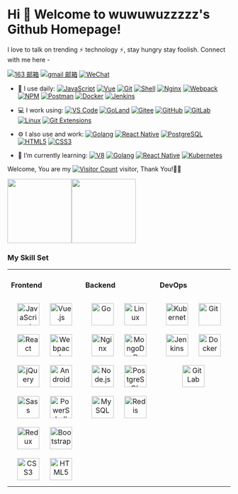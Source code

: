 # Hi 🎉 Welcome to wuwuwuzzzzz's Github Homepage!
<link rel="stylesheet" type="text/css" href="./beautiful.css">

I love to talk on trending ⚡ technology ⚡, stay hungry stay foolish. Connect with me here -

[![163 邮箱](https://img.shields.io/badge/-163%20Mail-FC1F1F?style=plastic&link=mailto:find_onepiece@163.com)](mailto:find_onepiece@163.com)
[![gmail 邮箱](https://img.shields.io/badge/Gmail-D14836?logo=gmail&logoColor=white)](mailto:juntaoxiaocc@gmail.com)
[![WeChat](https://img.shields.io/badge/WeChat-07C160?logo=wechat&logoColor=white)](https://raw.githubusercontent.com/all-smile/nav/v1.0.6/static/images/qrcode_wechat02.jpg)

- 🚀 I use daily:
  [![JavaScript](https://img.shields.io/badge/JavaScript-000000?logo=JavaScript&logoColor=FFCA28)](https://blog.i-xiao.space/)
  [![Vue](https://img.shields.io/badge/Vue.js-35495E?logo=vue.js&logoColor=4FC08D)](https://blog.i-xiao.space/)
  [![Git](https://img.shields.io/badge/-Git-000000?logo=git&logoColor=FF7043)](https://blog.i-xiao.space/)
  [![Shell](https://img.shields.io/badge/-Shell-4EC422?logo=Shell&logoColor=FF7043)](https://blog.i-xiao.space/)
  [![Nginx](https://img.shields.io/badge/-Nginx-F6C915?logo=nginx&logoColor=029137)](https://blog.i-xiao.space/)
  [![Webpack](https://img.shields.io/badge/-webpack-2B3A42?logo=webpack&logoColor=75AFCC)](https://blog.i-xiao.space/)
  [![NPM](https://img.shields.io/badge/-NPM-2875E3?logo=npm&logoColor=029137)](https://blog.i-xiao.space/)
  [![Postman](https://img.shields.io/badge/-Postman-7A1FA2?logo=postman&logoColor=FC8019)](https://blog.i-xiao.space/)
  [![Docker](https://img.shields.io/badge/docker-20232A?logo=docker&logoColor=61DAFB)](https://blog.i-xiao.space/)
  [![Jenkins](https://img.shields.io/badge/-Jenkins-F6C915?logo=jenkins&logoColor=F16061)](https://blog.i-xiao.space/)

- 💻 I work using:
  [![VS Code](https://img.shields.io/badge/-VS%20Code-007ACC?style=plastic&logo=visual-studio-code)](https://blog.i-xiao.space/)
  [![GoLand](https://img.shields.io/badge/-GoLand-000?logo=goland&logoColor=00ACC1)](https://blog.i-xiao.space/)
  [![Gitee](https://img.shields.io/badge/-Gitee-A80025?logo=gitee&logoColor=F16061)](https://blog.i-xiao.space/)
  [![GitHub](https://img.shields.io/badge/-GitHub-181717?style=plastic&logo=github)](https://blog.i-xiao.space/)
  [![GitLab](https://img.shields.io/badge/-GitLab-FCA121?style=plastic&logo=gitlab)](https://blog.i-xiao.space/)
  [![Linux](https://img.shields.io/badge/-Linux-F16061?logo=linux&logoColor=000)](https://blog.i-xiao.space/)
  [![Git Extensions](https://img.shields.io/badge/-Git%20Extensions-green?logo=git%20extensions&logoColor=DE3929)](https://blog.i-xiao.space/)

- ⚙️ I also use and work:
  [![Golang](https://img.shields.io/badge/-Golang-02569B?logo=go&logoColor=00ACC1)](https://blog.i-xiao.space/)
  [![React Native](https://img.shields.io/badge/React_Native-20232A?logo=react&logoColor=61DAFB)](https://blog.i-xiao.space/)
  [![PostgreSQL](https://img.shields.io/badge/-PostgreSQL-336791?style=plastic&logo=postgresql)](https://blog.i-xiao.space/)
  [![HTML5](https://img.shields.io/badge/-HTML5-E34F26?style=plastic&logo=html5&logoColor=white)](https://blog.i-xiao.space/)
  [![CSS3](https://img.shields.io/badge/-CSS3-1572B6?style=plastic&logo=css3)](https://blog.i-xiao.space/)

- 🌱 I’m currently learning:
  [![V8](https://img.shields.io/badge/-V8-3DDC84?logo=v8&logoColor=4788F4)](https://blog.i-xiao.space/)
  [![Golang](https://img.shields.io/badge/-Golang-02569B?logo=go&logoColor=00ACC1)](https://blog.i-xiao.space/)
  [![React Native](https://img.shields.io/badge/React_Native-20232A?logo=react&logoColor=61DAFB)](https://blog.i-xiao.space/)
  [![Kubernetes](https://img.shields.io/badge/-Kubernetes-F5F5F5?logo=Kubernetes&logoColor=316CE6)](https://blog.i-xiao.space/)


Welcome, You are my [![Visitor Count](https://profile-counter.glitch.me/all-smile/count.svg)](https://blog.i-xiao.space/) visitor, Thank You!🎉🎉

<!-- [![Top Langs](https://github-readme-stats.vercel.app/api/top-langs/?username=all-smile&theme=flag-india)](https://github.com/all-smile/github-readme-stats) -->

[<span><img src="https://github-readme-stats.vercel.app/api/top-langs/?username=all-smile&layout=compact" height=145/></span><span><img src="https://github-readme-stats.vercel.app/api?username=all-smile&count_private=true&show_icons=true" height=145/></span>](https://home.i-xiao.space/blog/)

<!--
<table border="0">
<tr>
<td valign="top">
<img src="https://github-readme-stats.vercel.app/api/top-langs/?username=all-smile&layout=compact" alt="Top Langs" height="160" />
</td>
<td valign="top">
<img src="https://github-readme-stats.vercel.app/api?username=all-smile&show_icons=true" alt="all-smile's GitHub stats" height="160" />
</td>
</tr>
</table>
-->

<!--
![Top Langs](https://github-readme-stats.vercel.app/api/top-langs/?username=all-smile&layout=compact)
![all-smile's GitHub stats](https://github-readme-stats.vercel.app/api?username=all-smile&show_icons=true)
-->

### My Skill Set
<table><tr><td valign="top" width="33%">



#### Frontend
<div align="center">
<img style="margin: 10px" src="https://profilinator.rishav.dev/skills-assets/javascript-original.svg" alt="JavaScript" height="50" />
<img style="margin: 10px" src="https://profilinator.rishav.dev/skills-assets/vuejs-original-wordmark.svg" alt="Vue.js" height="50" />
<img style="margin: 10px" src="https://profilinator.rishav.dev/skills-assets/react-original-wordmark.svg" alt="React" height="50" />
<img style="margin: 10px" src="https://profilinator.rishav.dev/skills-assets/webpack-original.svg" alt="Webpack" height="50" />
<img style="margin: 10px" src="https://profilinator.rishav.dev/skills-assets/jquery.png" alt="jQuery" height="50" />
<img style="margin: 10px" src="https://profilinator.rishav.dev/skills-assets/android-original-wordmark.svg" alt="Android" height="50" />
<img style="margin: 10px" src="https://profilinator.rishav.dev/skills-assets/sass-original.svg" alt="Sass" height="50" />
<img style="margin: 10px" src="https://profilinator.rishav.dev/skills-assets/powershell.png" alt="PowerShell" height="50" />
<img style="margin: 10px" src="https://profilinator.rishav.dev/skills-assets/redux-original.svg" alt="Redux" height="50" />
<img style="margin: 10px" src="https://profilinator.rishav.dev/skills-assets/bootstrap-plain.svg" alt="Bootstrap" height="50" />
<img style="margin: 10px" src="https://profilinator.rishav.dev/skills-assets/css3-original-wordmark.svg" alt="CSS3" height="50" />
<img style="margin: 10px" src="https://profilinator.rishav.dev/skills-assets/html5-original-wordmark.svg" alt="HTML5" height="50" />
</div>

</td>
<td valign="top" width="33%">

#### Backend
<div align="center">
<img style="margin: 10px" src="https://profilinator.rishav.dev/skills-assets/go-original.svg" alt="Go" height="50" />
<img style="margin: 10px" src="https://profilinator.rishav.dev/skills-assets/linux-original.svg" alt="Linux" height="50" />
<img style="margin: 10px" src="https://profilinator.rishav.dev/skills-assets/nginx-original.svg" alt="Nginx" height="50" />
<img style="margin: 10px" src="https://profilinator.rishav.dev/skills-assets/mongodb-original-wordmark.svg" alt="MongoDB" height="50" />
<img style="margin: 10px" src="https://profilinator.rishav.dev/skills-assets/nodejs-original-wordmark.svg" alt="Node.js" height="50" />
<img style="margin: 10px" src="https://profilinator.rishav.dev/skills-assets/postgresql-original-wordmark.svg" alt="PostgreSQL" height="50" />
<img style="margin: 10px" src="https://profilinator.rishav.dev/skills-assets/mysql-original-wordmark.svg" alt="MySQL" height="50" />
<img style="margin: 10px" src="https://profilinator.rishav.dev/skills-assets/redis-original-wordmark.svg" alt="Redis" height="50" />
</div>

</td>
<td valign="top" width="33%">

#### DevOps
<div align="center">
<img style="margin: 10px" src="https://profilinator.rishav.dev/skills-assets/kubernetes-icon.svg" alt="Kubernetes" height="50" />
<img style="margin: 10px" src="https://profilinator.rishav.dev/skills-assets/git-scm-icon.svg" alt="Git" height="50" />
<img style="margin: 10px" src="https://profilinator.rishav.dev/skills-assets/jenkins-icon.svg" alt="Jenkins" height="50" />
<img style="margin: 10px" src="https://profilinator.rishav.dev/skills-assets/docker-original-wordmark.svg" alt="Docker" height="50" />
<img style="margin: 10px" src="https://profilinator.rishav.dev/skills-assets/gitlab.svg" alt="GitLab" height="50" />
</div>
</td>
</tr>
</table>
